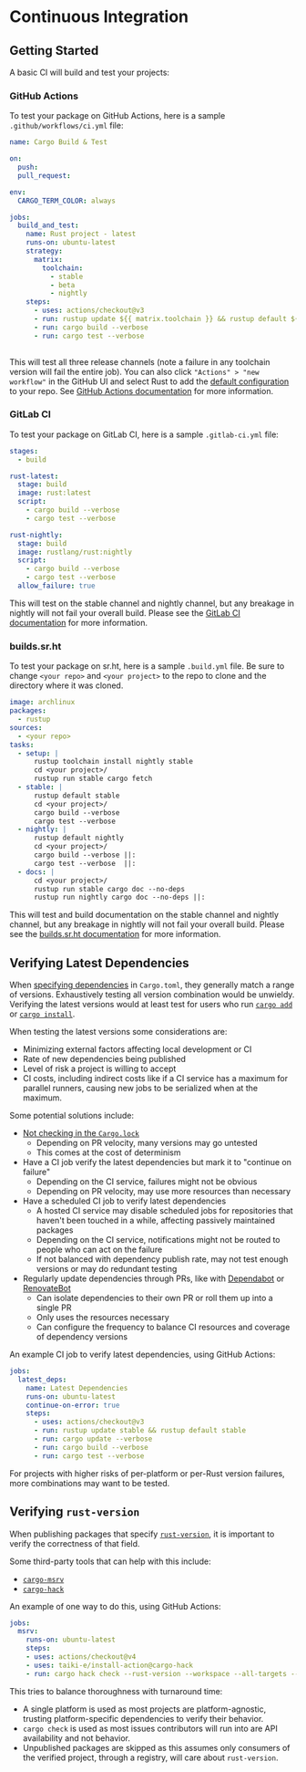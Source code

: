# Continuous Integration

## Getting Started

A basic CI will build and test your projects:

### GitHub Actions

To test your package on GitHub Actions, here is a sample `.github/workflows/ci.yml` file:

```yaml
name: Cargo Build & Test

on:
  push:
  pull_request:

env: 
  CARGO_TERM_COLOR: always

jobs:
  build_and_test:
    name: Rust project - latest
    runs-on: ubuntu-latest
    strategy:
      matrix:
        toolchain:
          - stable
          - beta
          - nightly
    steps:
      - uses: actions/checkout@v3
      - run: rustup update ${{ matrix.toolchain }} && rustup default ${{ matrix.toolchain }}
      - run: cargo build --verbose
      - run: cargo test --verbose
  
```

This will test all three release channels (note a failure in any toolchain version will fail the entire job). You can also click `"Actions" > "new workflow"` in the GitHub UI and select Rust to add the [default configuration](https://github.com/actions/starter-workflows/blob/main/ci/rust.yml) to your repo. See [GitHub Actions documentation](https://docs.github.com/en/actions) for more information.

### GitLab CI

To test your package on GitLab CI, here is a sample `.gitlab-ci.yml` file:

```yaml
stages:
  - build

rust-latest:
  stage: build
  image: rust:latest
  script:
    - cargo build --verbose
    - cargo test --verbose

rust-nightly:
  stage: build
  image: rustlang/rust:nightly
  script:
    - cargo build --verbose
    - cargo test --verbose
  allow_failure: true
```

This will test on the stable channel and nightly channel, but any
breakage in nightly will not fail your overall build. Please see the
[GitLab CI documentation](https://docs.gitlab.com/ce/ci/yaml/index.html) for more
information.

### builds.sr.ht

To test your package on sr.ht, here is a sample `.build.yml` file.
Be sure to change `<your repo>` and `<your project>` to the repo to clone and
the directory where it was cloned.

```yaml
image: archlinux
packages:
  - rustup
sources:
  - <your repo>
tasks:
  - setup: |
      rustup toolchain install nightly stable
      cd <your project>/
      rustup run stable cargo fetch
  - stable: |
      rustup default stable
      cd <your project>/
      cargo build --verbose
      cargo test --verbose
  - nightly: |
      rustup default nightly
      cd <your project>/
      cargo build --verbose ||:
      cargo test --verbose  ||:
  - docs: |
      cd <your project>/
      rustup run stable cargo doc --no-deps
      rustup run nightly cargo doc --no-deps ||:
```

This will test and build documentation on the stable channel and nightly
channel, but any breakage in nightly will not fail your overall build. Please
see the [builds.sr.ht documentation](https://man.sr.ht/builds.sr.ht/) for more
information.

## Verifying Latest Dependencies

When [specifying dependencies](../reference/specifying-dependencies.md) in
`Cargo.toml`, they generally match a range of versions.
Exhaustively testing all version combination would be unwieldy.
Verifying the latest versions would at least test for users who run [`cargo
add`] or [`cargo install`].

When testing the latest versions some considerations are:
- Minimizing external factors affecting local development or CI
- Rate of new dependencies being published
- Level of risk a project is willing to accept
- CI costs, including indirect costs like if a CI service has a maximum for
  parallel runners, causing new jobs to be serialized when at the maximum.

Some potential solutions include:
- [Not checking in the `Cargo.lock`](../faq.md#why-have-cargolock-in-version-control)
  - Depending on PR velocity, many versions may go untested
  - This comes at the cost of determinism
- Have a CI job verify the latest dependencies but mark it to "continue on failure"
  - Depending on the CI service, failures might not be obvious
  - Depending on PR velocity, may use more resources than necessary
- Have a scheduled CI job to verify latest dependencies
  - A hosted CI service may disable scheduled jobs for repositories that
    haven't been touched in a while, affecting passively maintained packages
  - Depending on the CI service, notifications might not be routed to people
    who can act on the failure
  - If not balanced with dependency publish rate, may not test enough versions
    or may do redundant testing
- Regularly update dependencies through PRs, like with [Dependabot] or [RenovateBot]
  - Can isolate dependencies to their own PR or roll them up into a single PR
  - Only uses the resources necessary
  - Can configure the frequency to balance CI resources and coverage of dependency versions

An example CI job to verify latest dependencies, using GitHub Actions:
```yaml
jobs:
  latest_deps:
    name: Latest Dependencies
    runs-on: ubuntu-latest
    continue-on-error: true
    steps:
      - uses: actions/checkout@v3
      - run: rustup update stable && rustup default stable
      - run: cargo update --verbose
      - run: cargo build --verbose
      - run: cargo test --verbose
```
For projects with higher risks of per-platform or per-Rust version failures,
more combinations may want to be tested.

## Verifying `rust-version`

When publishing packages that specify [`rust-version`](../reference/manifest.md#the-rust-version-field),
it is important to verify the correctness of that field.

Some third-party tools that can help with this include:
- [`cargo-msrv`](https://crates.io/crates/cargo-msrv)
- [`cargo-hack`](https://crates.io/crates/cargo-hack)

An example of one way to do this, using GitHub Actions:
```yaml
jobs:
  msrv:
    runs-on: ubuntu-latest
    steps:
    - uses: actions/checkout@v4
    - uses: taiki-e/install-action@cargo-hack
    - run: cargo hack check --rust-version --workspace --all-targets --ignore-private
```
This tries to balance thoroughness with turnaround time:
- A single platform is used as most projects are platform-agnostic, trusting platform-specific dependencies to verify their behavior.
- `cargo check` is used as most issues contributors will run into are API availability and not behavior.
- Unpublished packages are skipped as this assumes only consumers of the verified project, through a registry, will care about `rust-version`.

[`cargo add`]: ../commands/cargo-add.md
[`cargo install`]: ../commands/cargo-install.md
[Dependabot]: https://docs.github.com/en/code-security/dependabot/working-with-dependabot
[RenovateBot]: https://renovatebot.com/
